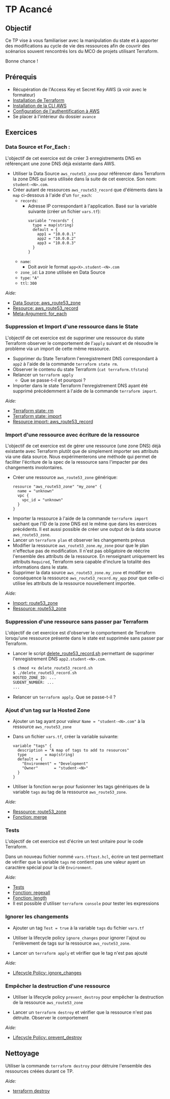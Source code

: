 # TP Acancé

## Objectif

Ce TP vise à vous familiariser avec la manipulation du state et à apporter des modifications au cycle de vie des ressources afin de couvrir des scénarios souvent rencontrés lors du MCO de projets utilisant Terraform.

Bonne chance !

## Prérequis

- Récupération de l'Access Key et Secret Key AWS (à voir avec le formateur) 
- [Installation de Terraform](https://learn.hashicorp.com/tutorials/terraform/install-cli)
- [Installation de la CLI AWS](https://docs.aws.amazon.com/cli/latest/userguide/getting-started-install.html#getting-started-install-instructions)
- [Configuration de l'authentification à AWS](https://docs.aws.amazon.com/cli/latest/userguide/cli-authentication-user.html#cli-authentication-user-configure-wizard)
- Se placer à l'intérieur du dossier `avance`

## Exercices

### Data Source et For_Each :

L'objectif de cet exercice est de créer 3 enregistrements DNS en référençant une zone DNS déjà existante dans AWS.

- Utiliser la Data Source `aws_route53_zone` pour référencer dans Terraform la zone DNS qui sera utilisée dans la suite de cet exercice. Son nom: `student-<N>.com`.
- Créer autant de ressources `aws_route53_record` que d'éléments dans la `map` ci-dessous à l'aide d'un `for_each`:
    - `records`:
        - Adresse IP correspondant à l'application.
          Basé sur la variable suivante (créer un fichier `vars.tf`):
          ```
          variable "records" {
            type = map(string)
            default = {
              app1 = "10.0.0.1"
              app2 = "10.0.0.2"
              app3 = "10.0.0.3"
            }
          }
          ```
    - `name`:
        - Doit avoir le format `app<X>.student-<N>.com`
    - `zone_id`: La zone utilisée en Data Source
    - `type`: `"A"`
    - `ttl`: `300`

_Aide:_
- [Data Source: aws_route53_zone](https://registry.terraform.io/providers/hashicorp/aws/latest/docs/data-sources/route53_zone)
- [Resource: aws_route53_record](https://registry.terraform.io/providers/hashicorp/aws/latest/docs/resources/route53_record)
- [Meta-Argument: for_each](https://developer.hashicorp.com/terraform/language/meta-arguments/for_each)


### Suppression et Import d'une ressource dans le State

L'objectif de cet exercice est de supprimer une ressource du state Terraform observer le comportement de l'`apply` suivant et de résoudre le problème via un import de cette même ressource.

- Supprimer du State Terraform l'enregistrement DNS correspondant à `app2` à l'aide de la commande `terraform state rm`.
- Observer le contenu du state Terraform (`cat terraform.tfstate`)
- Relancer un `terraform apply`
  - Que se passe-t-il et pourquoi ?
- Importer dans le state Terraform l'enregistrement DNS ayant été supprimé précédemment à l'aide de la commande `terraform import`.

_Aide:_
- [Terraform state: rm](https://developer.hashicorp.com/terraform/cli/commands/state/rm#example-remove-a-particular-instance-of-a-resource-using-for_each)
- [Terraform state: import](https://developer.hashicorp.com/terraform/cli/import)
- [Resource import: aws_route53_record](https://registry.terraform.io/providers/hashicorp/aws/latest/docs/resources/route53_record#import)


### Import d'une ressource avec écriture de la ressource

L'objectif de cet exercice est de gérer une ressource (une zone DNS) déjà existante avec Terraform plutôt que de simplement importer ses attributs via une data source. Nous expérimenterons une méthode qui permet de faciliter l'écriture de la spec de la ressource sans l'impacter par des changements involontaires.

- Créer une ressource `aws_route53_zone` générique:
  ```
  resource "aws_route53_zone" "my_zone" {
    name = "unknown"
    vpc {
      vpc_id = "unknown"
    }
  }
  ```
- Importer la ressource à l'aide de la commande `terraform import` sachant que l'ID de la zone DNS est le même que dans les exercices précédents. Il est aussi possible de créer une output de la data source `aws_route53_zone`.
- Lancer un `terraform plan` et observer les changements prévus
- Modifier la ressource `aws_route53_zone.my_zone` pour que le plan n'effectue pas de modification. Il n'est pas obligatoire de réécrire l'ensemble des attributs de la ressource. En renseignant uniquement les attributs `Required`, Terraform sera capable d'inclure la totalité des informations dans le state.
- Supprimer la data source `aws_route53_zone.my_zone` et modifier en conséquence la ressource `aws_route53_record.my_app` pour que celle-ci utilise les attributs de la ressource nouvellement importée.


_Aide:_
- [Import: route53_zone](https://registry.terraform.io/providers/hashicorp/aws/latest/docs/resources/route53_zone#import)
- [Ressource: route53_zone](https://registry.terraform.io/providers/hashicorp/aws/latest/docs/resources/route53_zone)


### Suppression d'une ressource sans passer par Terraform

L'objectif de cet exercice est d'observer le comportement de Terraform lorsqu'une ressource présente dans le state est supprimée sans passer par Terraform.

- Lancer le script [delete_route53_record.sh](delete_route53_record.sh) permettant de supprimer l'enregistrement DNS `app2.student-<N>.com`. 

  ```bash
  $ chmod +x delete_route53_record.sh
  $ ./delete_route53_record.sh
  HOSTED_ZONE_ID: ...
  SUDENT_NUMBER: ...
  ...
  ```
- Relancer un `terraform apply`. Que se passe-t-il ?


### Ajout d'un tag sur la Hosted Zone

- Ajouter un tag ayant pour valeur `Name = "student-<N>.com"` à la ressource `aws_route53_zone`

- Dans un fichier `vars.tf`, créer la variable suivante:

  ```
  variable "tags" {
    description = "A map of tags to add to resources"
    type        = map(string)
    default = {
      "Environment" = "Development"
      "Owner"       = "student-<N>"
    }
  }
  ```

- Utiliser la fonction `merge` pour fusionner les tags génériques de la variable `tags` au tag de la ressource `aws_route53_zone`.

_Aide:_
- [Ressource: route53_zone](https://registry.terraform.io/providers/hashicorp/aws/latest/docs/resources/route53_zone)
- [Fonction: merge](https://developer.hashicorp.com/terraform/language/functions/merge)


### Tests

L'objectif de cet exercice est d'écrire un test unitaire pour le code Terraform.

Dans un nouveau fichier nommé `vars.tftest.hcl`, écrire un test permettant de vérifier que la variable `tags` ne contient pas une valeur ayant un caractère spécial pour la clé `Environment`.

_Aide:_
- [Tests](https://developer.hashicorp.com/terraform/language/tests)
- [Fonction: regexall](https://developer.hashicorp.com/terraform/language/functions/regexall)
- [Fonction: length](https://developer.hashicorp.com/terraform/language/functions/length)
- Il est possible d'utiliser `terraform console` pour tester les expressions


### Ignorer les changements

- Ajouter un tag `Test = true` à la variable `tags` du fichier `vars.tf`

- Utiliser la lifecycle policy `ignore_changes` pour ignorer l'ajout ou l'enlèvement de tags sur la ressource `aws_route53_zone`.

- Lancer un `terraform apply` et vérifier que le tag n'est pas ajouté

_Aide:_
- [Lifecycle Policy: ignore_changes](https://developer.hashicorp.com/terraform/language/meta-arguments/lifecycle#ignore_changes)


### Empêcher la destruction d'une ressource

- Utiliser la lifecycle policy `prevent_destroy` pour empêcher la destruction de la ressource `aws_route53_zone`

- Lancer un `terraform destroy` et vérifier que la ressource n'est pas détruite. Observer le comportement

_Aide:_
- [Lifecycle Policy: prevent_destroy](https://developer.hashicorp.com/terraform/language/meta-arguments/lifecycle#prevent_destroy)


## Nettoyage

Utiliser la commande `terraform destroy` pour détruire l'ensemble des ressources créées durant ce TP.

_Aide:_
- [terraform destroy](https://developer.hashicorp.com/terraform/cli/commands/destroy)